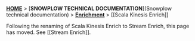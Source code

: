 [**HOME**](Home) > [**SNOWPLOW TECHNICAL DOCUMENTATION**](Snowplow technical documentation) > [**Enrichment**](Enrichment) > [[Scala Kinesis Enrich]]

Following the renaming of Scala Kinesis Enrich to Stream Enrich, this page has moved. See [[Stream Enrich]].
